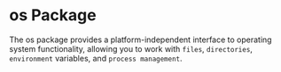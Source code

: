 # os Package

The os package provides a platform-independent interface to operating system functionality, allowing you to work with `files`, `directories`, `environment` variables, and `process management`.
